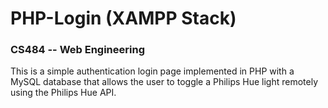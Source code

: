 # PHP-Login (XAMPP Stack)
### CS484 -- Web Engineering

This is a simple authentication login page implemented in PHP with a MySQL database that allows the user to toggle a 
Philips Hue light remotely using the Philips Hue API. 
